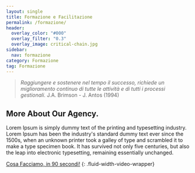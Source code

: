 ```yaml
---
layout: single
title: Formazione e Facilitazione
permalink: /formazione/
header:
  overlay_color: "#000"
  overlay_filter: "0.3"
  overlay_image: critical-chain.jpg
sidebar: 
  nav: formazione
category: Formazione
tag: Formazione
---
```


>*Raggiungere e sostenere nel tempo il successo, richiede un miglioramento continuo di tutte le attività e di tutti i processi gestionali.*
> J.A. Brimson - J. Antos (1994)
	
## More About Our Agency.

Lorem Ipsum is simply dummy text of the printing and typesetting industry. Lorem Ipsum has been the industry's standard dummy text ever since the 1500s, when an unknown printer took a galley of type and scrambled it to make a type specimen book. It has survived not only five centuries, but also the leap into electronic typesetting, remaining essentially unchanged.

[Cosa Facciamo, in 90 secondi!](http://player.vimeo.com/video/136204836)
{: .fluid-width-video-wrapper}